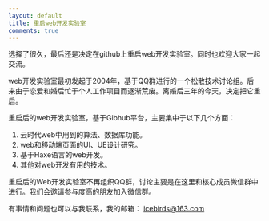 ```yaml
---
layout: default
title: 重启web开发实验室
comments: true
---
```



选择了很久，最后还是决定在github上重启web开发实验室。同时也欢迎大家一起交流。

web开发实验室最初发起于2004年，基于QQ群进行的一个松散技术讨论组。后来由于恋爱和婚后忙于个人工作项目而逐渐荒废。离婚后三年的今天，决定把它重启。

重启后的web开发实验室，基于Gibhub平台，主要集中于以下几个方面：

1. 云时代web中用到的算法、数据库功能。
2. web和移动端页面的UI、UE设计研究。
3. 基于Haxe语言的web开发。
4. 其他对web开发有用的技术。

重启后的Web开发实验室不再组织QQ群，讨论主要是在这里和核心成员微信群中进行。我们会邀请参与度高的朋友加入微信群。

有事情和问题也可以与我联系，我的邮箱： icebirds@163.com
